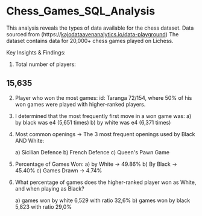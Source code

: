 # Chess_Games_SQL_Analysis
This analysis reveals the types of data available for the chess dataset.
Data sourced from (https://[kajodataavenanalytics.io/data-playground](https://kajodata.mailingr.co/dashboard/products/prod_ORUMgGefoYHZVf?tab=resources&resource=a5e217e5-2aee-46c3-9a2e-0937057633e6)) 
The dataset contains data for 20,000+ chess games played on Lichess.

Key Insights & Findings:

1. Total number of players:
## 15,635

2. Player who won the most games:
id: Taranga 72/154, where 50% of his won games were played with higher-ranked players. 

3. I determined that the most frequently first move in a won game was:
      a) by black was e4 (5,651 times)
      b) by white was e4 (6,371 times)


4. Most common openings -> The 3 most frequent openings used by Black AND White:

    a) Sicilian Defence
    b) French Defence
    c) Queen's Pawn Game
  
5.  Percentage of Games Won:
    a) by White -> 49.86%
    b) By Black -> 45.40%
    c) Games Drawn -> 4.74%


6. What percentage of games does the higher-ranked player won as White, and when playing as Black?

   a) games won by white 6,529 with ratio 32,6%
   b) games won by black 5,823 with ratio 29,0%
